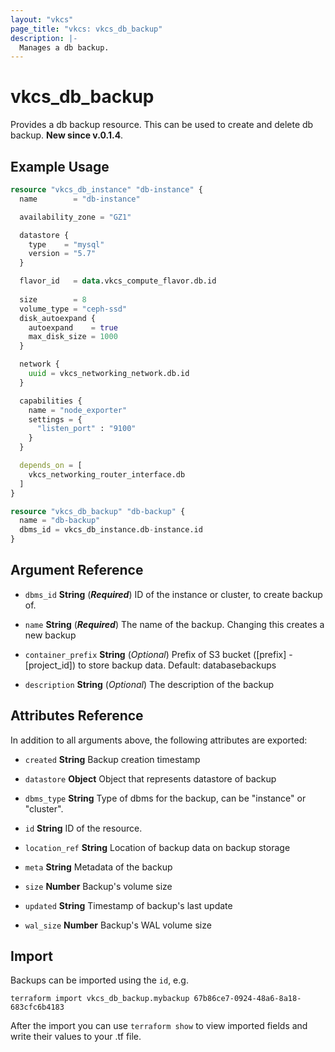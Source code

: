 ```yaml
---
layout: "vkcs"
page_title: "vkcs: vkcs_db_backup"
description: |-
  Manages a db backup.
---
```


# vkcs_db_backup

Provides a db backup resource. This can be used to create and delete db backup.
**New since v.0.1.4**.

## Example Usage

```terraform
resource "vkcs_db_instance" "db-instance" {
  name        = "db-instance"

  availability_zone = "GZ1"

  datastore {
    type    = "mysql"
    version = "5.7"
  }

  flavor_id   = data.vkcs_compute_flavor.db.id
  
  size        = 8
  volume_type = "ceph-ssd"
  disk_autoexpand {
    autoexpand    = true
    max_disk_size = 1000
  }

  network {
    uuid = vkcs_networking_network.db.id
  }

  capabilities {
    name = "node_exporter"
    settings = {
      "listen_port" : "9100"
    }
  }

  depends_on = [
    vkcs_networking_router_interface.db
  ]
}

resource "vkcs_db_backup" "db-backup" {
  name = "db-backup"
  dbms_id = vkcs_db_instance.db-instance.id
}
```
## Argument Reference
- `dbms_id` **String** (***Required***) ID of the instance or cluster, to create backup of.

- `name` **String** (***Required***) The name of the backup. Changing this creates a new backup

- `container_prefix` **String** (*Optional*) Prefix of S3 bucket ([prefix] - [project_id]) to store backup data. Default: databasebackups

- `description` **String** (*Optional*) The description of the backup


## Attributes Reference
In addition to all arguments above, the following attributes are exported:
- `created` **String** Backup creation timestamp

- `datastore` **Object** Object that represents datastore of backup

- `dbms_type` **String** Type of dbms for the backup, can be "instance" or "cluster".

- `id` **String** ID of the resource.

- `location_ref` **String** Location of backup data on backup storage

- `meta` **String** Metadata of the backup

- `size` **Number** Backup's volume size

- `updated` **String** Timestamp of backup's last update

- `wal_size` **Number** Backup's WAL volume size



## Import

Backups can be imported using the `id`, e.g.

```shell
terraform import vkcs_db_backup.mybackup 67b86ce7-0924-48a6-8a18-683cfc6b4183
```

After the import you can use ```terraform show``` to view imported fields and write their values to your .tf file.
